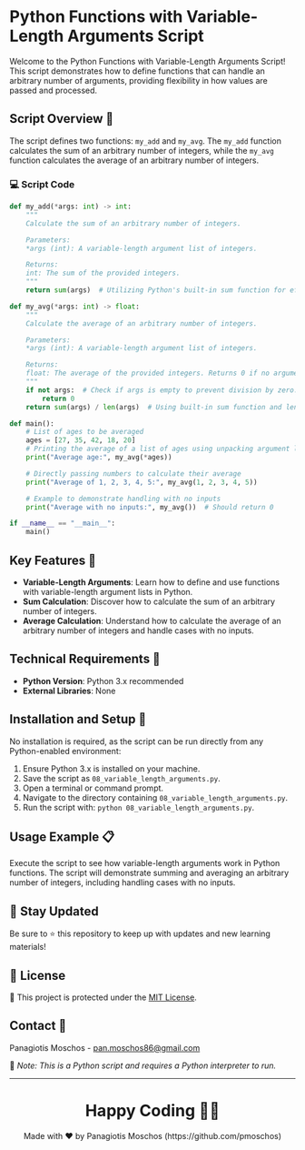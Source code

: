 # Python Functions with Variable-Length Arguments Script

Welcome to the Python Functions with Variable-Length Arguments Script! This script demonstrates how to define functions that can handle an arbitrary number of arguments, providing flexibility in how values are passed and processed.

## Script Overview 📘

The script defines two functions: `my_add` and `my_avg`. The `my_add` function calculates the sum of an arbitrary number of integers, while the `my_avg` function calculates the average of an arbitrary number of integers.

### :computer: Script Code

```python
def my_add(*args: int) -> int:
    """
    Calculate the sum of an arbitrary number of integers.

    Parameters:
    *args (int): A variable-length argument list of integers.

    Returns:
    int: The sum of the provided integers.
    """
    return sum(args)  # Utilizing Python's built-in sum function for efficiency and readability.

def my_avg(*args: int) -> float:
    """
    Calculate the average of an arbitrary number of integers.

    Parameters:
    *args (int): A variable-length argument list of integers.

    Returns:
    float: The average of the provided integers. Returns 0 if no arguments are provided to avoid division by zero.
    """
    if not args:  # Check if args is empty to prevent division by zero.
        return 0
    return sum(args) / len(args)  # Using built-in sum function and len function for concise code.

def main():
    # List of ages to be averaged
    ages = [27, 35, 42, 18, 20]
    # Printing the average of a list of ages using unpacking argument lists
    print("Average age:", my_avg(*ages))

    # Directly passing numbers to calculate their average
    print("Average of 1, 2, 3, 4, 5:", my_avg(1, 2, 3, 4, 5))

    # Example to demonstrate handling with no inputs
    print("Average with no inputs:", my_avg())  # Should return 0

if __name__ == "__main__":
    main()
```

## Key Features 🌟

- **Variable-Length Arguments**: Learn how to define and use functions with variable-length argument lists in Python.
- **Sum Calculation**: Discover how to calculate the sum of an arbitrary number of integers.
- **Average Calculation**: Understand how to calculate the average of an arbitrary number of integers and handle cases with no inputs.

## Technical Requirements 🔧

- **Python Version**: Python 3.x recommended
- **External Libraries**: None

## Installation and Setup 🚀

No installation is required, as the script can be run directly from any Python-enabled environment:

1. Ensure Python 3.x is installed on your machine.
2. Save the script as `08_variable_length_arguments.py`.
3. Open a terminal or command prompt.
4. Navigate to the directory containing `08_variable_length_arguments.py`.
5. Run the script with: `python 08_variable_length_arguments.py`.

## Usage Example 📋

Execute the script to see how variable-length arguments work in Python functions. The script will demonstrate summing and averaging an arbitrary number of integers, including handling cases with no inputs.

## 📢 Stay Updated

Be sure to ⭐ this repository to keep up with updates and new learning materials!

## 📄 License

🔐 This project is protected under the [MIT License](https://mit-license.org/).

## Contact 📧

Panagiotis Moschos - pan.moschos86@gmail.com

🔗 *Note: This is a Python script and requires a Python interpreter to run.*

---

<h1 align=center>Happy Coding 👨‍💻 </h1>

<p align="center">
  Made with ❤️ by Panagiotis Moschos (https://github.com/pmoschos)
</p>

